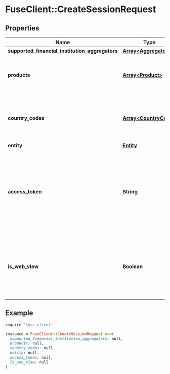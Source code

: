 # FuseClient::CreateSessionRequest

## Properties

| Name | Type | Description | Notes |
| ---- | ---- | ----------- | ----- |
| **supported_financial_institution_aggregators** | [**Array&lt;Aggregator&gt;**](Aggregator.md) |  |  |
| **products** | [**Array&lt;Product&gt;**](Product.md) | List of products that you would like the institutions to support |  |
| **country_codes** | [**Array&lt;CountryCode&gt;**](CountryCode.md) | List of country codes that you would like the institutions to support | [optional] |
| **entity** | [**Entity**](Entity.md) |  |  |
| **access_token** | **String** | The fuse access token for an existing financial connection. This will perform the process to reconnect an existing disconnected account. | [optional] |
| **is_web_view** | **Boolean** | Set to false for web SDKs (e.g., React), and true for mobile SDKs (e.g., React Native, Flutter, iOS, Android). | [optional] |

## Example

```ruby
require 'fuse_client'

instance = FuseClient::CreateSessionRequest.new(
  supported_financial_institution_aggregators: null,
  products: null,
  country_codes: null,
  entity: null,
  access_token: null,
  is_web_view: null
)
```

